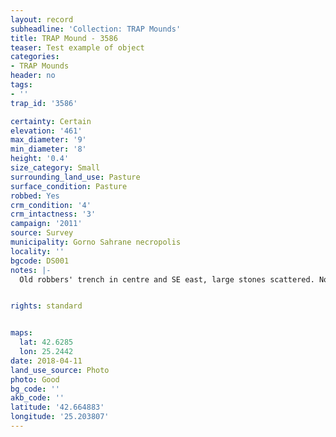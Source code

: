 ```yaml
---
layout: record
subheadline: 'Collection: TRAP Mounds'
title: TRAP Mound - 3586
teaser: Test example of object
categories:
- TRAP Mounds
header: no
tags:
- ''
trap_id: '3586'

certainty: Certain
elevation: '461'
max_diameter: '9'
min_diameter: '8'
height: '0.4'
size_category: Small
surrounding_land_use: Pasture
surface_condition: Pasture
robbed: Yes
crm_condition: '4'
crm_intactness: '3'
campaign: '2011'
source: Survey
municipality: Gorno Sahrane necropolis
locality: ''
bgcode: DS001
notes: |-
  Old robbers' trench in centre and SE east, large stones scattered. No new robbers' trenchs.


rights: standard


maps:
  lat: 42.6285
  lon: 25.2442
date: 2018-04-11
land_use_source: Photo
photo: Good
bg_code: ''
akb_code: ''
latitude: '42.664883'
longitude: '25.203807'
---
```

